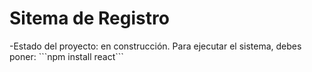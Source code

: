 <h1>Sitema de Registro</h1>
-Estado del proyecto: en construcción.
Para ejecutar el sistema, debes poner:
```npm install react```
